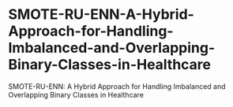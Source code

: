 # SMOTE-RU-ENN-A-Hybrid-Approach-for-Handling-Imbalanced-and-Overlapping-Binary-Classes-in-Healthcare
SMOTE-RU-ENN: A Hybrid Approach for Handling Imbalanced and Overlapping Binary Classes in Healthcare
